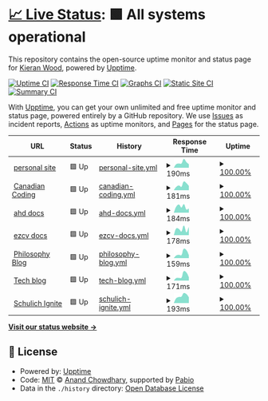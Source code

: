 # [📈 Live Status](https://descent098.github.io/up): <!--live status--> **🟩 All systems operational**

This repository contains the open-source uptime monitor and status page for [Kieran Wood](kieranwood.ca), powered by [Upptime](https://github.com/upptime/upptime).

[![Uptime CI](https://github.com/descent098/up/workflows/Uptime%20CI/badge.svg)](https://github.com/descent098/up/actions?query=workflow%3A%22Uptime+CI%22)
[![Response Time CI](https://github.com/descent098/up/workflows/Response%20Time%20CI/badge.svg)](https://github.com/descent098/up/actions?query=workflow%3A%22Response+Time+CI%22)
[![Graphs CI](https://github.com/descent098/up/workflows/Graphs%20CI/badge.svg)](https://github.com/descent098/up/actions?query=workflow%3A%22Graphs+CI%22)
[![Static Site CI](https://github.com/descent098/up/workflows/Static%20Site%20CI/badge.svg)](https://github.com/descent098/up/actions?query=workflow%3A%22Static+Site+CI%22)
[![Summary CI](https://github.com/descent098/up/workflows/Summary%20CI/badge.svg)](https://github.com/descent098/up/actions?query=workflow%3A%22Summary+CI%22)

With [Upptime](https://upptime.js.org), you can get your own unlimited and free uptime monitor and status page, powered entirely by a GitHub repository. We use [Issues](https://github.com/descent098/up/issues) as incident reports, [Actions](https://github.com/descent098/up/actions) as uptime monitors, and [Pages](https://descent098.github.io/up) for the status page.

<!--start: status pages-->
<!-- This summary is generated by Upptime (https://github.com/upptime/upptime) -->
<!-- Do not edit this manually, your changes will be overwritten -->
<!-- prettier-ignore -->
| URL | Status | History | Response Time | Uptime |
| --- | ------ | ------- | ------------- | ------ |
| <img alt="" src="https://icons.duckduckgo.com/ip3/kieranwood.ca.ico" height="13"> [personal site](https://kieranwood.ca) | 🟩 Up | [personal-site.yml](https://github.com/Descent098/up/commits/HEAD/history/personal-site.yml) | <details><summary><img alt="Response time graph" src="./graphs/personal-site/response-time-week.png" height="20"> 190ms</summary><br><a href="https://kieranwood.ca/history/personal-site"><img alt="Response time 153" src="https://img.shields.io/endpoint?url=https%3A%2F%2Fraw.githubusercontent.com%2FDescent098%2Fup%2FHEAD%2Fapi%2Fpersonal-site%2Fresponse-time.json"></a><br><a href="https://kieranwood.ca/history/personal-site"><img alt="24-hour response time 109" src="https://img.shields.io/endpoint?url=https%3A%2F%2Fraw.githubusercontent.com%2FDescent098%2Fup%2FHEAD%2Fapi%2Fpersonal-site%2Fresponse-time-day.json"></a><br><a href="https://kieranwood.ca/history/personal-site"><img alt="7-day response time 190" src="https://img.shields.io/endpoint?url=https%3A%2F%2Fraw.githubusercontent.com%2FDescent098%2Fup%2FHEAD%2Fapi%2Fpersonal-site%2Fresponse-time-week.json"></a><br><a href="https://kieranwood.ca/history/personal-site"><img alt="30-day response time 157" src="https://img.shields.io/endpoint?url=https%3A%2F%2Fraw.githubusercontent.com%2FDescent098%2Fup%2FHEAD%2Fapi%2Fpersonal-site%2Fresponse-time-month.json"></a><br><a href="https://kieranwood.ca/history/personal-site"><img alt="1-year response time 153" src="https://img.shields.io/endpoint?url=https%3A%2F%2Fraw.githubusercontent.com%2FDescent098%2Fup%2FHEAD%2Fapi%2Fpersonal-site%2Fresponse-time-year.json"></a></details> | <details><summary><a href="https://kieranwood.ca/history/personal-site">100.00%</a></summary><a href="https://kieranwood.ca/history/personal-site"><img alt="All-time uptime 100.00%" src="https://img.shields.io/endpoint?url=https%3A%2F%2Fraw.githubusercontent.com%2FDescent098%2Fup%2FHEAD%2Fapi%2Fpersonal-site%2Fuptime.json"></a><br><a href="https://kieranwood.ca/history/personal-site"><img alt="24-hour uptime 100.00%" src="https://img.shields.io/endpoint?url=https%3A%2F%2Fraw.githubusercontent.com%2FDescent098%2Fup%2FHEAD%2Fapi%2Fpersonal-site%2Fuptime-day.json"></a><br><a href="https://kieranwood.ca/history/personal-site"><img alt="7-day uptime 100.00%" src="https://img.shields.io/endpoint?url=https%3A%2F%2Fraw.githubusercontent.com%2FDescent098%2Fup%2FHEAD%2Fapi%2Fpersonal-site%2Fuptime-week.json"></a><br><a href="https://kieranwood.ca/history/personal-site"><img alt="30-day uptime 100.00%" src="https://img.shields.io/endpoint?url=https%3A%2F%2Fraw.githubusercontent.com%2FDescent098%2Fup%2FHEAD%2Fapi%2Fpersonal-site%2Fuptime-month.json"></a><br><a href="https://kieranwood.ca/history/personal-site"><img alt="1-year uptime 100.00%" src="https://img.shields.io/endpoint?url=https%3A%2F%2Fraw.githubusercontent.com%2FDescent098%2Fup%2FHEAD%2Fapi%2Fpersonal-site%2Fuptime-year.json"></a></details>
| <img alt="" src="https://icons.duckduckgo.com/ip3/canadiancoding.ca.ico" height="13"> [Canadian Coding](https://canadiancoding.ca) | 🟩 Up | [canadian-coding.yml](https://github.com/Descent098/up/commits/HEAD/history/canadian-coding.yml) | <details><summary><img alt="Response time graph" src="./graphs/canadian-coding/response-time-week.png" height="20"> 181ms</summary><br><a href="https://kieranwood.ca/history/canadian-coding"><img alt="Response time 151" src="https://img.shields.io/endpoint?url=https%3A%2F%2Fraw.githubusercontent.com%2FDescent098%2Fup%2FHEAD%2Fapi%2Fcanadian-coding%2Fresponse-time.json"></a><br><a href="https://kieranwood.ca/history/canadian-coding"><img alt="24-hour response time 101" src="https://img.shields.io/endpoint?url=https%3A%2F%2Fraw.githubusercontent.com%2FDescent098%2Fup%2FHEAD%2Fapi%2Fcanadian-coding%2Fresponse-time-day.json"></a><br><a href="https://kieranwood.ca/history/canadian-coding"><img alt="7-day response time 181" src="https://img.shields.io/endpoint?url=https%3A%2F%2Fraw.githubusercontent.com%2FDescent098%2Fup%2FHEAD%2Fapi%2Fcanadian-coding%2Fresponse-time-week.json"></a><br><a href="https://kieranwood.ca/history/canadian-coding"><img alt="30-day response time 157" src="https://img.shields.io/endpoint?url=https%3A%2F%2Fraw.githubusercontent.com%2FDescent098%2Fup%2FHEAD%2Fapi%2Fcanadian-coding%2Fresponse-time-month.json"></a><br><a href="https://kieranwood.ca/history/canadian-coding"><img alt="1-year response time 151" src="https://img.shields.io/endpoint?url=https%3A%2F%2Fraw.githubusercontent.com%2FDescent098%2Fup%2FHEAD%2Fapi%2Fcanadian-coding%2Fresponse-time-year.json"></a></details> | <details><summary><a href="https://kieranwood.ca/history/canadian-coding">100.00%</a></summary><a href="https://kieranwood.ca/history/canadian-coding"><img alt="All-time uptime 100.00%" src="https://img.shields.io/endpoint?url=https%3A%2F%2Fraw.githubusercontent.com%2FDescent098%2Fup%2FHEAD%2Fapi%2Fcanadian-coding%2Fuptime.json"></a><br><a href="https://kieranwood.ca/history/canadian-coding"><img alt="24-hour uptime 100.00%" src="https://img.shields.io/endpoint?url=https%3A%2F%2Fraw.githubusercontent.com%2FDescent098%2Fup%2FHEAD%2Fapi%2Fcanadian-coding%2Fuptime-day.json"></a><br><a href="https://kieranwood.ca/history/canadian-coding"><img alt="7-day uptime 100.00%" src="https://img.shields.io/endpoint?url=https%3A%2F%2Fraw.githubusercontent.com%2FDescent098%2Fup%2FHEAD%2Fapi%2Fcanadian-coding%2Fuptime-week.json"></a><br><a href="https://kieranwood.ca/history/canadian-coding"><img alt="30-day uptime 100.00%" src="https://img.shields.io/endpoint?url=https%3A%2F%2Fraw.githubusercontent.com%2FDescent098%2Fup%2FHEAD%2Fapi%2Fcanadian-coding%2Fuptime-month.json"></a><br><a href="https://kieranwood.ca/history/canadian-coding"><img alt="1-year uptime 100.00%" src="https://img.shields.io/endpoint?url=https%3A%2F%2Fraw.githubusercontent.com%2FDescent098%2Fup%2FHEAD%2Fapi%2Fcanadian-coding%2Fuptime-year.json"></a></details>
| <img alt="" src="https://icons.duckduckgo.com/ip3/ahd.readthedocs.io.ico" height="13"> [ahd docs](https://ahd.readthedocs.io/en/latest/) | 🟩 Up | [ahd-docs.yml](https://github.com/Descent098/up/commits/HEAD/history/ahd-docs.yml) | <details><summary><img alt="Response time graph" src="./graphs/ahd-docs/response-time-week.png" height="20"> 184ms</summary><br><a href="https://kieranwood.ca/history/ahd-docs"><img alt="Response time 179" src="https://img.shields.io/endpoint?url=https%3A%2F%2Fraw.githubusercontent.com%2FDescent098%2Fup%2FHEAD%2Fapi%2Fahd-docs%2Fresponse-time.json"></a><br><a href="https://kieranwood.ca/history/ahd-docs"><img alt="24-hour response time 89" src="https://img.shields.io/endpoint?url=https%3A%2F%2Fraw.githubusercontent.com%2FDescent098%2Fup%2FHEAD%2Fapi%2Fahd-docs%2Fresponse-time-day.json"></a><br><a href="https://kieranwood.ca/history/ahd-docs"><img alt="7-day response time 184" src="https://img.shields.io/endpoint?url=https%3A%2F%2Fraw.githubusercontent.com%2FDescent098%2Fup%2FHEAD%2Fapi%2Fahd-docs%2Fresponse-time-week.json"></a><br><a href="https://kieranwood.ca/history/ahd-docs"><img alt="30-day response time 190" src="https://img.shields.io/endpoint?url=https%3A%2F%2Fraw.githubusercontent.com%2FDescent098%2Fup%2FHEAD%2Fapi%2Fahd-docs%2Fresponse-time-month.json"></a><br><a href="https://kieranwood.ca/history/ahd-docs"><img alt="1-year response time 179" src="https://img.shields.io/endpoint?url=https%3A%2F%2Fraw.githubusercontent.com%2FDescent098%2Fup%2FHEAD%2Fapi%2Fahd-docs%2Fresponse-time-year.json"></a></details> | <details><summary><a href="https://kieranwood.ca/history/ahd-docs">100.00%</a></summary><a href="https://kieranwood.ca/history/ahd-docs"><img alt="All-time uptime 100.00%" src="https://img.shields.io/endpoint?url=https%3A%2F%2Fraw.githubusercontent.com%2FDescent098%2Fup%2FHEAD%2Fapi%2Fahd-docs%2Fuptime.json"></a><br><a href="https://kieranwood.ca/history/ahd-docs"><img alt="24-hour uptime 100.00%" src="https://img.shields.io/endpoint?url=https%3A%2F%2Fraw.githubusercontent.com%2FDescent098%2Fup%2FHEAD%2Fapi%2Fahd-docs%2Fuptime-day.json"></a><br><a href="https://kieranwood.ca/history/ahd-docs"><img alt="7-day uptime 100.00%" src="https://img.shields.io/endpoint?url=https%3A%2F%2Fraw.githubusercontent.com%2FDescent098%2Fup%2FHEAD%2Fapi%2Fahd-docs%2Fuptime-week.json"></a><br><a href="https://kieranwood.ca/history/ahd-docs"><img alt="30-day uptime 100.00%" src="https://img.shields.io/endpoint?url=https%3A%2F%2Fraw.githubusercontent.com%2FDescent098%2Fup%2FHEAD%2Fapi%2Fahd-docs%2Fuptime-month.json"></a><br><a href="https://kieranwood.ca/history/ahd-docs"><img alt="1-year uptime 100.00%" src="https://img.shields.io/endpoint?url=https%3A%2F%2Fraw.githubusercontent.com%2FDescent098%2Fup%2FHEAD%2Fapi%2Fahd-docs%2Fuptime-year.json"></a></details>
| <img alt="" src="https://icons.duckduckgo.com/ip3/ezcv.readthedocs.io.ico" height="13"> [ezcv docs](https://ezcv.readthedocs.io/en/latest/) | 🟩 Up | [ezcv-docs.yml](https://github.com/Descent098/up/commits/HEAD/history/ezcv-docs.yml) | <details><summary><img alt="Response time graph" src="./graphs/ezcv-docs/response-time-week.png" height="20"> 178ms</summary><br><a href="https://kieranwood.ca/history/ezcv-docs"><img alt="Response time 165" src="https://img.shields.io/endpoint?url=https%3A%2F%2Fraw.githubusercontent.com%2FDescent098%2Fup%2FHEAD%2Fapi%2Fezcv-docs%2Fresponse-time.json"></a><br><a href="https://kieranwood.ca/history/ezcv-docs"><img alt="24-hour response time 251" src="https://img.shields.io/endpoint?url=https%3A%2F%2Fraw.githubusercontent.com%2FDescent098%2Fup%2FHEAD%2Fapi%2Fezcv-docs%2Fresponse-time-day.json"></a><br><a href="https://kieranwood.ca/history/ezcv-docs"><img alt="7-day response time 178" src="https://img.shields.io/endpoint?url=https%3A%2F%2Fraw.githubusercontent.com%2FDescent098%2Fup%2FHEAD%2Fapi%2Fezcv-docs%2Fresponse-time-week.json"></a><br><a href="https://kieranwood.ca/history/ezcv-docs"><img alt="30-day response time 169" src="https://img.shields.io/endpoint?url=https%3A%2F%2Fraw.githubusercontent.com%2FDescent098%2Fup%2FHEAD%2Fapi%2Fezcv-docs%2Fresponse-time-month.json"></a><br><a href="https://kieranwood.ca/history/ezcv-docs"><img alt="1-year response time 165" src="https://img.shields.io/endpoint?url=https%3A%2F%2Fraw.githubusercontent.com%2FDescent098%2Fup%2FHEAD%2Fapi%2Fezcv-docs%2Fresponse-time-year.json"></a></details> | <details><summary><a href="https://kieranwood.ca/history/ezcv-docs">100.00%</a></summary><a href="https://kieranwood.ca/history/ezcv-docs"><img alt="All-time uptime 100.00%" src="https://img.shields.io/endpoint?url=https%3A%2F%2Fraw.githubusercontent.com%2FDescent098%2Fup%2FHEAD%2Fapi%2Fezcv-docs%2Fuptime.json"></a><br><a href="https://kieranwood.ca/history/ezcv-docs"><img alt="24-hour uptime 100.00%" src="https://img.shields.io/endpoint?url=https%3A%2F%2Fraw.githubusercontent.com%2FDescent098%2Fup%2FHEAD%2Fapi%2Fezcv-docs%2Fuptime-day.json"></a><br><a href="https://kieranwood.ca/history/ezcv-docs"><img alt="7-day uptime 100.00%" src="https://img.shields.io/endpoint?url=https%3A%2F%2Fraw.githubusercontent.com%2FDescent098%2Fup%2FHEAD%2Fapi%2Fezcv-docs%2Fuptime-week.json"></a><br><a href="https://kieranwood.ca/history/ezcv-docs"><img alt="30-day uptime 100.00%" src="https://img.shields.io/endpoint?url=https%3A%2F%2Fraw.githubusercontent.com%2FDescent098%2Fup%2FHEAD%2Fapi%2Fezcv-docs%2Fuptime-month.json"></a><br><a href="https://kieranwood.ca/history/ezcv-docs"><img alt="1-year uptime 100.00%" src="https://img.shields.io/endpoint?url=https%3A%2F%2Fraw.githubusercontent.com%2FDescent098%2Fup%2FHEAD%2Fapi%2Fezcv-docs%2Fuptime-year.json"></a></details>
| <img alt="" src="https://icons.duckduckgo.com/ip3/kieranwood.ca.ico" height="13"> [Philosophy Blog](https://kieranwood.ca/philosophy) | 🟩 Up | [philosophy-blog.yml](https://github.com/Descent098/up/commits/HEAD/history/philosophy-blog.yml) | <details><summary><img alt="Response time graph" src="./graphs/philosophy-blog/response-time-week.png" height="20"> 159ms</summary><br><a href="https://kieranwood.ca/history/philosophy-blog"><img alt="Response time 102" src="https://img.shields.io/endpoint?url=https%3A%2F%2Fraw.githubusercontent.com%2FDescent098%2Fup%2FHEAD%2Fapi%2Fphilosophy-blog%2Fresponse-time.json"></a><br><a href="https://kieranwood.ca/history/philosophy-blog"><img alt="24-hour response time 43" src="https://img.shields.io/endpoint?url=https%3A%2F%2Fraw.githubusercontent.com%2FDescent098%2Fup%2FHEAD%2Fapi%2Fphilosophy-blog%2Fresponse-time-day.json"></a><br><a href="https://kieranwood.ca/history/philosophy-blog"><img alt="7-day response time 159" src="https://img.shields.io/endpoint?url=https%3A%2F%2Fraw.githubusercontent.com%2FDescent098%2Fup%2FHEAD%2Fapi%2Fphilosophy-blog%2Fresponse-time-week.json"></a><br><a href="https://kieranwood.ca/history/philosophy-blog"><img alt="30-day response time 111" src="https://img.shields.io/endpoint?url=https%3A%2F%2Fraw.githubusercontent.com%2FDescent098%2Fup%2FHEAD%2Fapi%2Fphilosophy-blog%2Fresponse-time-month.json"></a><br><a href="https://kieranwood.ca/history/philosophy-blog"><img alt="1-year response time 102" src="https://img.shields.io/endpoint?url=https%3A%2F%2Fraw.githubusercontent.com%2FDescent098%2Fup%2FHEAD%2Fapi%2Fphilosophy-blog%2Fresponse-time-year.json"></a></details> | <details><summary><a href="https://kieranwood.ca/history/philosophy-blog">100.00%</a></summary><a href="https://kieranwood.ca/history/philosophy-blog"><img alt="All-time uptime 100.00%" src="https://img.shields.io/endpoint?url=https%3A%2F%2Fraw.githubusercontent.com%2FDescent098%2Fup%2FHEAD%2Fapi%2Fphilosophy-blog%2Fuptime.json"></a><br><a href="https://kieranwood.ca/history/philosophy-blog"><img alt="24-hour uptime 100.00%" src="https://img.shields.io/endpoint?url=https%3A%2F%2Fraw.githubusercontent.com%2FDescent098%2Fup%2FHEAD%2Fapi%2Fphilosophy-blog%2Fuptime-day.json"></a><br><a href="https://kieranwood.ca/history/philosophy-blog"><img alt="7-day uptime 100.00%" src="https://img.shields.io/endpoint?url=https%3A%2F%2Fraw.githubusercontent.com%2FDescent098%2Fup%2FHEAD%2Fapi%2Fphilosophy-blog%2Fuptime-week.json"></a><br><a href="https://kieranwood.ca/history/philosophy-blog"><img alt="30-day uptime 100.00%" src="https://img.shields.io/endpoint?url=https%3A%2F%2Fraw.githubusercontent.com%2FDescent098%2Fup%2FHEAD%2Fapi%2Fphilosophy-blog%2Fuptime-month.json"></a><br><a href="https://kieranwood.ca/history/philosophy-blog"><img alt="1-year uptime 100.00%" src="https://img.shields.io/endpoint?url=https%3A%2F%2Fraw.githubusercontent.com%2FDescent098%2Fup%2FHEAD%2Fapi%2Fphilosophy-blog%2Fuptime-year.json"></a></details>
| <img alt="" src="https://icons.duckduckgo.com/ip3/kieranwood.ca.ico" height="13"> [Tech blog](https://kieranwood.ca/tech) | 🟩 Up | [tech-blog.yml](https://github.com/Descent098/up/commits/HEAD/history/tech-blog.yml) | <details><summary><img alt="Response time graph" src="./graphs/tech-blog/response-time-week.png" height="20"> 171ms</summary><br><a href="https://kieranwood.ca/history/tech-blog"><img alt="Response time 104" src="https://img.shields.io/endpoint?url=https%3A%2F%2Fraw.githubusercontent.com%2FDescent098%2Fup%2FHEAD%2Fapi%2Ftech-blog%2Fresponse-time.json"></a><br><a href="https://kieranwood.ca/history/tech-blog"><img alt="24-hour response time 40" src="https://img.shields.io/endpoint?url=https%3A%2F%2Fraw.githubusercontent.com%2FDescent098%2Fup%2FHEAD%2Fapi%2Ftech-blog%2Fresponse-time-day.json"></a><br><a href="https://kieranwood.ca/history/tech-blog"><img alt="7-day response time 171" src="https://img.shields.io/endpoint?url=https%3A%2F%2Fraw.githubusercontent.com%2FDescent098%2Fup%2FHEAD%2Fapi%2Ftech-blog%2Fresponse-time-week.json"></a><br><a href="https://kieranwood.ca/history/tech-blog"><img alt="30-day response time 116" src="https://img.shields.io/endpoint?url=https%3A%2F%2Fraw.githubusercontent.com%2FDescent098%2Fup%2FHEAD%2Fapi%2Ftech-blog%2Fresponse-time-month.json"></a><br><a href="https://kieranwood.ca/history/tech-blog"><img alt="1-year response time 104" src="https://img.shields.io/endpoint?url=https%3A%2F%2Fraw.githubusercontent.com%2FDescent098%2Fup%2FHEAD%2Fapi%2Ftech-blog%2Fresponse-time-year.json"></a></details> | <details><summary><a href="https://kieranwood.ca/history/tech-blog">100.00%</a></summary><a href="https://kieranwood.ca/history/tech-blog"><img alt="All-time uptime 100.00%" src="https://img.shields.io/endpoint?url=https%3A%2F%2Fraw.githubusercontent.com%2FDescent098%2Fup%2FHEAD%2Fapi%2Ftech-blog%2Fuptime.json"></a><br><a href="https://kieranwood.ca/history/tech-blog"><img alt="24-hour uptime 100.00%" src="https://img.shields.io/endpoint?url=https%3A%2F%2Fraw.githubusercontent.com%2FDescent098%2Fup%2FHEAD%2Fapi%2Ftech-blog%2Fuptime-day.json"></a><br><a href="https://kieranwood.ca/history/tech-blog"><img alt="7-day uptime 100.00%" src="https://img.shields.io/endpoint?url=https%3A%2F%2Fraw.githubusercontent.com%2FDescent098%2Fup%2FHEAD%2Fapi%2Ftech-blog%2Fuptime-week.json"></a><br><a href="https://kieranwood.ca/history/tech-blog"><img alt="30-day uptime 100.00%" src="https://img.shields.io/endpoint?url=https%3A%2F%2Fraw.githubusercontent.com%2FDescent098%2Fup%2FHEAD%2Fapi%2Ftech-blog%2Fuptime-month.json"></a><br><a href="https://kieranwood.ca/history/tech-blog"><img alt="1-year uptime 100.00%" src="https://img.shields.io/endpoint?url=https%3A%2F%2Fraw.githubusercontent.com%2FDescent098%2Fup%2FHEAD%2Fapi%2Ftech-blog%2Fuptime-year.json"></a></details>
| <img alt="" src="https://icons.duckduckgo.com/ip3/schulichignite.com.ico" height="13"> [Schulich Ignite](https://schulichignite.com) | 🟩 Up | [schulich-ignite.yml](https://github.com/Descent098/up/commits/HEAD/history/schulich-ignite.yml) | <details><summary><img alt="Response time graph" src="./graphs/schulich-ignite/response-time-week.png" height="20"> 193ms</summary><br><a href="https://kieranwood.ca/history/schulich-ignite"><img alt="Response time 164" src="https://img.shields.io/endpoint?url=https%3A%2F%2Fraw.githubusercontent.com%2FDescent098%2Fup%2FHEAD%2Fapi%2Fschulich-ignite%2Fresponse-time.json"></a><br><a href="https://kieranwood.ca/history/schulich-ignite"><img alt="24-hour response time 103" src="https://img.shields.io/endpoint?url=https%3A%2F%2Fraw.githubusercontent.com%2FDescent098%2Fup%2FHEAD%2Fapi%2Fschulich-ignite%2Fresponse-time-day.json"></a><br><a href="https://kieranwood.ca/history/schulich-ignite"><img alt="7-day response time 193" src="https://img.shields.io/endpoint?url=https%3A%2F%2Fraw.githubusercontent.com%2FDescent098%2Fup%2FHEAD%2Fapi%2Fschulich-ignite%2Fresponse-time-week.json"></a><br><a href="https://kieranwood.ca/history/schulich-ignite"><img alt="30-day response time 173" src="https://img.shields.io/endpoint?url=https%3A%2F%2Fraw.githubusercontent.com%2FDescent098%2Fup%2FHEAD%2Fapi%2Fschulich-ignite%2Fresponse-time-month.json"></a><br><a href="https://kieranwood.ca/history/schulich-ignite"><img alt="1-year response time 164" src="https://img.shields.io/endpoint?url=https%3A%2F%2Fraw.githubusercontent.com%2FDescent098%2Fup%2FHEAD%2Fapi%2Fschulich-ignite%2Fresponse-time-year.json"></a></details> | <details><summary><a href="https://kieranwood.ca/history/schulich-ignite">100.00%</a></summary><a href="https://kieranwood.ca/history/schulich-ignite"><img alt="All-time uptime 100.00%" src="https://img.shields.io/endpoint?url=https%3A%2F%2Fraw.githubusercontent.com%2FDescent098%2Fup%2FHEAD%2Fapi%2Fschulich-ignite%2Fuptime.json"></a><br><a href="https://kieranwood.ca/history/schulich-ignite"><img alt="24-hour uptime 100.00%" src="https://img.shields.io/endpoint?url=https%3A%2F%2Fraw.githubusercontent.com%2FDescent098%2Fup%2FHEAD%2Fapi%2Fschulich-ignite%2Fuptime-day.json"></a><br><a href="https://kieranwood.ca/history/schulich-ignite"><img alt="7-day uptime 100.00%" src="https://img.shields.io/endpoint?url=https%3A%2F%2Fraw.githubusercontent.com%2FDescent098%2Fup%2FHEAD%2Fapi%2Fschulich-ignite%2Fuptime-week.json"></a><br><a href="https://kieranwood.ca/history/schulich-ignite"><img alt="30-day uptime 100.00%" src="https://img.shields.io/endpoint?url=https%3A%2F%2Fraw.githubusercontent.com%2FDescent098%2Fup%2FHEAD%2Fapi%2Fschulich-ignite%2Fuptime-month.json"></a><br><a href="https://kieranwood.ca/history/schulich-ignite"><img alt="1-year uptime 100.00%" src="https://img.shields.io/endpoint?url=https%3A%2F%2Fraw.githubusercontent.com%2FDescent098%2Fup%2FHEAD%2Fapi%2Fschulich-ignite%2Fuptime-year.json"></a></details>

<!--end: status pages-->

[**Visit our status website →**](https://descent098.github.io/up)

## 📄 License

- Powered by: [Upptime](https://github.com/upptime/upptime)
- Code: [MIT](./LICENSE) © [Anand Chowdhary](https://anandchowdhary.com), supported by [Pabio](https://pabio.com)
- Data in the `./history` directory: [Open Database License](https://opendatacommons.org/licenses/odbl/1-0/)
